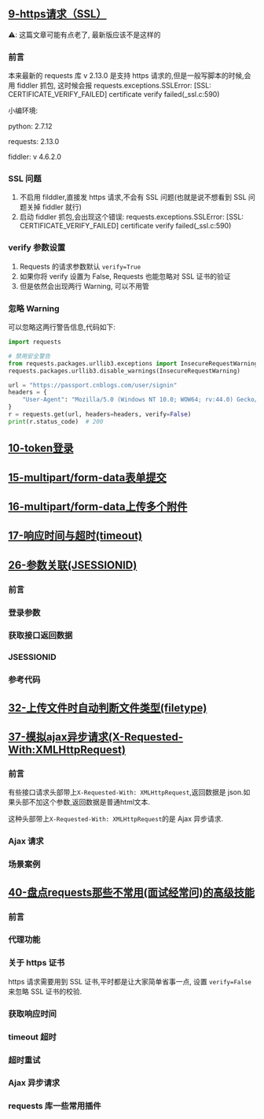 

## [9-https请求（SSL）](https://mp.weixin.qq.com/s/XYs0baToMwfhhUQfCDkSYQ)

⚠️: 这篇文章可能有点老了, 最新版应该不是这样的

### 前言

本来最新的 requests 库 v 2.13.0 是支持 https 请求的,但是一般写脚本的时候,会用 fiddler 抓包, 这时候会报 requests.exceptions.SSLError: [SSL: CERTIFICATE_VERIFY_FAILED] certificate verify failed(_ssl.c:590)

小编环境:

python: 2.7.12

requests: 2.13.0

fiddler: v 4.6.2.0

### SSL 问题

1. 不启用 filddler,直接发 https 请求,不会有 SSL 问题(也就是说不想看到 SSL 问题关掉 fiddler 就行)
2. 启动 fiddler 抓包,会出现这个错误: requests.exceptions.SSLError: [SSL: CERTIFICATE_VERIFY_FAILED] certificate verify failed(_ssl.c:590)

### verify 参数设置

1. Requests 的请求参数默认 `verify=True`
2. 如果你将 verify 设置为 False, Requests 也能忽略对 SSL 证书的验证
3. 但是依然会出现两行 Warning, 可以不用管

### 忽略 Warning

可以忽略这两行警告信息,代码如下:

```python
import requests

# 禁用安全警告
from requests.packages.urllib3.exceptions import InsecureRequestWarning
requests.packages.urllib3.disable_warnings(InsecureRequestWarning)

url = "https://passport.cnblogs.com/user/signin"
headers = {
    "User-Agent": "Mozilla/5.0 (Windows NT 10.0; WOW64; rv:44.0) Gecko/20100101 Firefox/44.0"
}
r = requests.get(url, headers=headers, verify=False)
print(r.status_code)  # 200
```

## [10-token登录](https://mp.weixin.qq.com/s/UtCp8rmdznHvf6VWjw0jdQ)





## [15-multipart/form-data表单提交](https://mp.weixin.qq.com/s/8-E6g4vmzuGe5-yrbE5axQ)





## [16-multipart/form-data上传多个附件](https://mp.weixin.qq.com/s/UDO9FIlO0DW-P4d7kXF1sA)







## [17-响应时间与超时(timeout)](https://mp.weixin.qq.com/s/7HzCRTzLiCMESHHiw58RtA)





## [26-参数关联(JSESSIONID)](https://mp.weixin.qq.com/s/AmIfZgLS-uOQd7ZEZ41bcA)

### 前言



### 登录参数



### 获取接口返回数据



### JSESSIONID



### 参考代码



## [32-上传文件时自动判断文件类型(filetype)](https://mp.weixin.qq.com/s/P2A6_ZagGLtZeVykujvNFA)





## [37-模拟ajax异步请求(X-Requested-With:XMLHttpRequest)](https://mp.weixin.qq.com/s/k7qTfKXQWcy6ZLyZbJBHDg)

### 前言

有些接口请求头部带上`X-Requested-With: XMLHttpRequest`,返回数据是 json.如果头部不加这个参数,返回数据是普通html文本.

这种头部带上`X-Requested-With: XMLHttpRequest`的是 Ajax 异步请求.

### Ajax 请求



### 场景案例



 

## [40-盘点requests那些不常用(面试经常问)的高级技能](https://mp.weixin.qq.com/s/EKf89MMUBQNEyQDG9vQfsw)

### 前言



### 代理功能



### 关于 https 证书

https 请求需要用到 SSL 证书,平时都是让大家简单省事一点, 设置 `verify=False`来忽略 SSL 证书的校验.



### 获取响应时间



### timeout 超时



### 超时重试



### Ajax 异步请求



### requests 库一些常用插件

